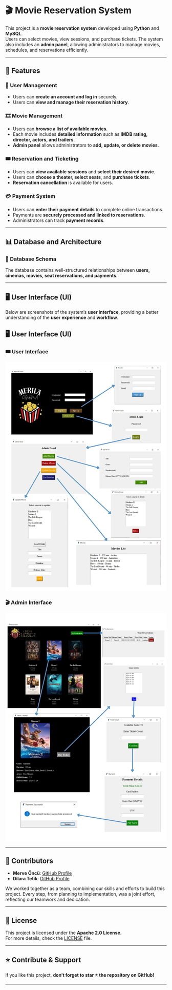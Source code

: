 # 🎬 Movie Reservation System  

This project is a **movie reservation system** developed using **Python** and **MySQL**.  
Users can select movies, view sessions, and purchase tickets. The system also includes an **admin panel**, allowing administrators to manage movies, schedules, and reservations efficiently.  

---

## 🚀 Features  

### 🔹 User Management  
- Users can **create an account and log in** securely.  
- Users can **view and manage their reservation history**.  

### 🎞 Movie Management  
- Users can **browse a list of available movies**.  
- Each movie includes **detailed information** such as **IMDB rating, director, actors, and trailers**.  
- **Admin panel** allows administrators to **add, update, or delete movies**.  

### 🎟 Reservation and Ticketing  
- Users can **view available sessions** and **select their desired movie**.  
- Users can **choose a theater, select seats**, and **purchase tickets**.  
- **Reservation cancellation** is available for users.  

### 💳 Payment System  
- Users can **enter their payment details** to complete online transactions.  
- Payments are **securely processed and linked to reservations**.  
- Administrators can track **payment records**.  

---

## 📊 Database and Architecture  

### 📌 Database Schema  
The database contains well-structured relationships between **users, cinemas, movies, seat reservations, and payments**.  

---

## 🖥 User Interface (UI)  

Below are screenshots of the system’s **user interface**, providing a better understanding of the **user experience** and **workflow**.  

## 🖥 User Interface (UI)

### 🎟 User Interface
![User Interface](images/user_interface.jpg)

### 🎬 Admin Interface
![Admin Interface](images/admin_interface.jpg)

---

## 👥 Contributors  

- **Merve Öncü**: [GitHub Profile](https://github.com/merve-oncu)  
- **Dilara Tetik**: [GitHub Profile](https://github.com/dilaratetik)  

We worked together as a team, combining our skills and efforts to build this project. Every step, from planning to implementation, was a joint effort, reflecting our teamwork and dedication.

---

## 📜 License  

This project is licensed under the **Apache 2.0 License**.  
For more details, check the [LICENSE](LICENSE) file.  

---

## ⭐ Contribute & Support  

If you like this project, **don’t forget to star ⭐ the repository on GitHub!**  

---
